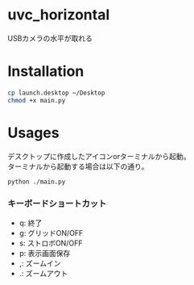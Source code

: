 # uvc_horizontal
USBカメラの水平が取れる

# Installation
```bash
cp launch.desktop ~/Desktop
chmod +x main.py
```
# Usages
デスクトップに作成したアイコンorターミナルから起動。  
ターミナルから起動する場合は以下の通り。
```bash
python ./main.py
```

### キーボードショートカット
- q: 終了
- g: グリッドON/OFF
- s: ストロボON/OFF
- p: 表示画面保存
- ,: ズームイン
- .: ズームアウト